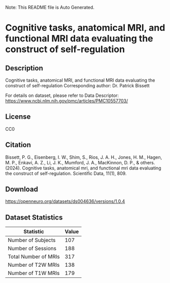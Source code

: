 Note: This README file is Auto Generated.

# Cognitive tasks, anatomical MRI, and functional MRI data evaluating the construct of self-regulation

## Description

Cognitive tasks, anatomical MRI, and functional MRI data evaluating the construct of self-regulation
Corresponding author: Dr. Patrick Bissett

For details on dataset, please refer to Data Descriptor:
https://www.ncbi.nlm.nih.gov/pmc/articles/PMC10557703/


## License

CC0

## Citation

Bissett, P. G., Eisenberg, I. W., Shim, S., Rios, J. A. H., Jones, H. M., Hagen, M. P., Enkavi, A. Z., Li, J. K., Mumford, J. A., MacKinnon, D. P., & others. (2024). Cognitive tasks, anatomical mri, and functional mri data evaluating the construct of self-regulation. Scientific Data, 11(1), 809.

## Download

https://openneuro.org/datasets/ds004636/versions/1.0.4

## Dataset Statistics

| Statistic | Value |
| --- | --- |
| Number of Subjects | 107 |
| Number of Sessions | 188 |
| Total Number of MRIs | 317 |
| Number of T2W MRIs | 138 |
| Number of T1W MRIs | 179 |

